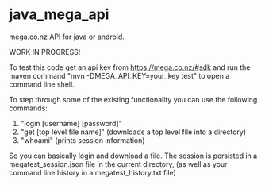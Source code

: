 java_mega_api
=====

mega.co.nz API for java or android.

WORK IN PROGRESS!

To test this code get an api key from https://mega.co.nz/#sdk and
run the maven command "mvn -DMEGA_API_KEY=your_key test" to open a command line shell.

To step through some of the existing functionality you can use the following commands:

<ol>
<li>"login [username] [password]"</li>
<li>"get [top level file name]" (downloads a top level file into a directory)</li>
<li>"whoami" (prints session information)</li>
</ol>

So you can basically login and download a file.
The session is persisted in a megatest_session.json file in the current directory,
(as well as your command line history in a megatest_history.txt file)






